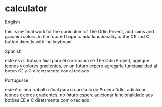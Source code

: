 # calculator
English

this is my final work for the curriculum of The Odin Project, add icons and gradient colors, 
in the future I hope to add functionality to the CE and C button directly with the keyboard.

Spanish

este es mi trabajo final para el curriculum de The Odin Project, agregue iconos y  colores gradientes,
en un futuro espero agregarle funcionalidad al boton CE y C directamente con el teclado.

Portuguese

este é o meu trabalho final para o currículo do Projeto Odin, adicionar ícones e cores gradientes, 
no futuro espero adicionar funcionalidade aos botões CE e C diretamente com o teclado.
